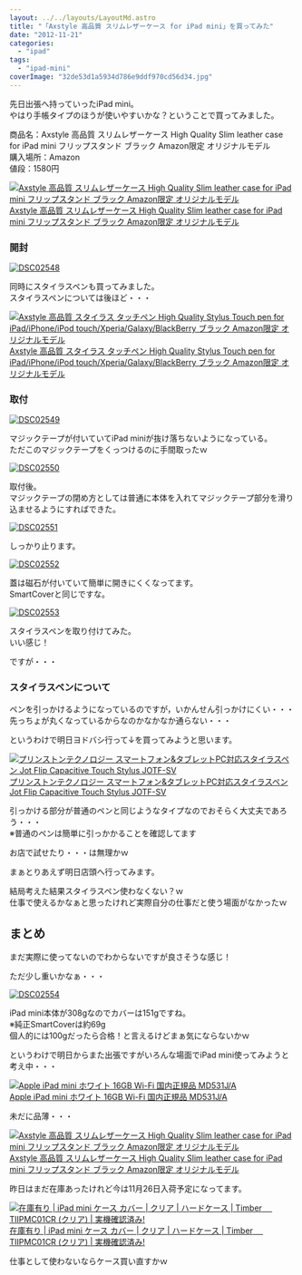 ```yaml
---
layout: ../../layouts/LayoutMd.astro
title: "「Axstyle 高品質 スリムレザーケース for iPad mini」を買ってみた"
date: "2012-11-21"
categories: 
  - "ipad"
tags: 
  - "ipad-mini"
coverImage: "32de53d1a5934d786e9ddf970cd56d34.jpg"
---
```


先日出張へ持っていったiPad mini。  
やはり手帳タイプのほうが使いやすいかな？ということで買ってみました。

商品名：Axstyle 高品質 スリムレザーケース High Quality Slim leather case for iPad mini フリップスタンド ブラック Amazon限定 オリジナルモデル  
購入場所：Amazon  
値段：1580円

[![Axstyle 高品質 スリムレザーケース High Quality Slim leather case for iPad mini フリップスタンド ブラック Amazon限定 オリジナルモデル](images/31QQ4GnI%2BcL._SL160_.jpg)  
Axstyle 高品質 スリムレザーケース High Quality Slim leather case for iPad mini フリップスタンド ブラック Amazon限定 オリジナルモデル  
](https://www.amazon.co.jp/exec/obidos/ASIN/B009YD368W/mizuka123-22/ref=nosim)

### 開封

[![DSC02548](images/DSC02548_thumb.jpg "DSC02548")](//mizuka123.net/wp-content/uploads/2012/11/DSC02548.jpg)

同時にスタイラスペンも買ってみました。  
スタイラスペンについては後ほど・・・

[![Axstyle 高品質 スタイラス タッチペン High Quality Stylus Touch pen for iPad/iPhone/iPod touch/Xperia/Galaxy/BlackBerry ブラック Amazon限定 オリジナルモデル](images/31l-h8rZoYL._SL160_.jpg)  
Axstyle 高品質 スタイラス タッチペン High Quality Stylus Touch pen for iPad/iPhone/iPod touch/Xperia/Galaxy/BlackBerry ブラック Amazon限定 オリジナルモデル  
](https://www.amazon.co.jp/exec/obidos/ASIN/B007BYLHFU/mizuka123-22/ref=nosim)

### 取付

[![DSC02549](images/DSC02549_thumb.jpg "DSC02549")](//mizuka123.net/wp-content/uploads/2012/11/DSC02549.jpg)

マジックテープが付いていてiPad miniが抜け落ちないようになっている。  
ただこのマジックテープをくっつけるのに手間取ったｗ

[![DSC02550](images/DSC02550_thumb.jpg "DSC02550")](//mizuka123.net/wp-content/uploads/2012/11/DSC02550.jpg)

取付後。  
マジックテープの閉め方としては普通に本体を入れてマジックテープ部分を滑り込ませるようにすればできた。

[![DSC02551](images/DSC02551_thumb.jpg "DSC02551")](//mizuka123.net/wp-content/uploads/2012/11/DSC02551.jpg)

しっかり止ります。

[![DSC02552](images/DSC02552_thumb.jpg "DSC02552")](//mizuka123.net/wp-content/uploads/2012/11/DSC02552.jpg)

蓋は磁石が付いていて簡単に開きにくくなってます。  
SmartCoverと同じですな。

[![DSC02553](images/DSC02553_thumb.jpg "DSC02553")](//mizuka123.net/wp-content/uploads/2012/11/DSC02553.jpg)

スタイラスペンを取り付けてみた。  
いい感じ！

ですが・・・

### スタイラスペンについて

ペンを引っかけるようになっているのですが，いかんせん引っかけにくい・・・  
先っちょが丸くなっているからなのかなかなか通らない・・・

というわけで明日ヨドバシ行って↓を買ってみようと思います。

[![プリンストンテクノロジー スマートフォン&タブレットPC対応スタイラスペン Jot Flip Capacitive Touch Stylus JOTF-SV](images/318llvfwn2L._SL160_.jpg)  
プリンストンテクノロジー スマートフォン&タブレットPC対応スタイラスペン Jot Flip Capacitive Touch Stylus JOTF-SV  
](https://www.amazon.co.jp/exec/obidos/ASIN/B0084AA0LW/mizuka123-22/ref=nosim)

引っかける部分が普通のペンと同じようなタイプなのでおそらく大丈夫であろう・・・  
※普通のペンは簡単に引っかかることを確認してます

お店で試せたり・・・は無理かｗ

まぁとりあえず明日店頭へ行ってみます。

結局考えた結果スタイラスペン使わなくない？ｗ  
仕事で使えるかなぁと思ったけれど実際自分の仕事だと使う場面がなかったｗ

## まとめ

まだ実際に使ってないのでわからないですが良さそうな感じ！

ただ少し重いかなぁ・・・

[![DSC02554](images/DSC02554_thumb.jpg "DSC02554")](//mizuka123.net/wp-content/uploads/2012/11/DSC02554.jpg)

iPad mini本体が308gなのでカバーは151gですね。  
※純正SmartCoverは約69g  
個人的には100gだったら合格！と言えるけどまぁ気にならないかｗ

というわけで明日からまた出張ですがいろんな場面でiPad mini使ってみようと考え中・・・

[![Apple iPad mini ホワイト 16GB Wi-Fi 国内正規品 MD531J/A](images/511BS3FLwrL._SL160_.jpg)  
Apple iPad mini ホワイト 16GB Wi-Fi 国内正規品 MD531J/A  
](https://www.amazon.co.jp/exec/obidos/ASIN/B009X5X2BM/mizuka123-22/ref=nosim)

未だに品薄・・・

[![Axstyle 高品質 スリムレザーケース High Quality Slim leather case for iPad mini フリップスタンド ブラック Amazon限定 オリジナルモデル](images/31QQ4GnI%2BcL._SL160_.jpg)  
Axstyle 高品質 スリムレザーケース High Quality Slim leather case for iPad mini フリップスタンド ブラック Amazon限定 オリジナルモデル  
](https://www.amazon.co.jp/exec/obidos/ASIN/B009YD368W/mizuka123-22/ref=nosim)

昨日はまだ在庫あったけれど今は11月26日入荷予定になってます。

[![在庫有り | iPad mini ケース カバー | クリア | ハードケース | Timber　 TIIPMC01CR (クリア) | 実機確認済み!](images/3132ZV-1fyL._SL160_.jpg)  
在庫有り | iPad mini ケース カバー | クリア | ハードケース | Timber　 TIIPMC01CR (クリア) | 実機確認済み!  
](https://www.amazon.co.jp/exec/obidos/ASIN/B009YP7TI8/mizuka123-22/ref=nosim)

仕事として使わないならケース買い直すかｗ
